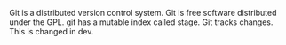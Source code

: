 Git is a distributed version control system.
Git is free software distributed under the GPL.
git has a mutable index called stage.
Git tracks changes.
This is changed in dev.
